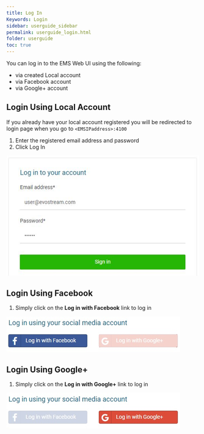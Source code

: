 ```yaml
---
title: Log In
Keywords: Login
sidebar: userguide_sidebar
permalink: userguide_login.html
folder: userguide
toc: true
---
```




You can log in to the EMS Web UI using the following:

- via created Local account
- via Facebook account
- via Google+  account




## Login Using Local Account

If you already have your local account registered you will be redirected to login page when you go to `<EMSIPaddress>:4100`

1. Enter the registered email address and password
2. Click Log In

![](images/userguide/locallogin.JPG)





## Login Using Facebook

1. Simply click on the **Log in with Facebook** link to log in

![](images/userguide/login_fb.jpg)





## Login Using Google+

1. Simply click on the **Log in with Google+** link to log in

![](images/userguide/login_g+.jpg)






